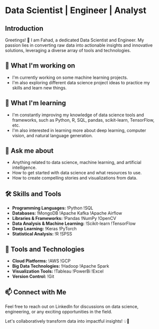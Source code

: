 # Data Scientist | Engineer | Analyst

## Introduction

Greetings! 👋 I am Fahad, a dedicated Data Scientist and Engineer. My passion lies in converting raw data into actionable insights and innovative solutions, leveraging a diverse array of tools and technologies.

## 🔭 What I'm working on

- I'm currently working on some machine learning projects.
- I'm also exploring different data science project ideas to practice my skills and learn new things.

## 🌱 What I'm learning

- I'm constantly improving my knowledge of data science tools and frameworks, such as Python, R, SQL, pandas, scikit-learn, TensorFlow, etc.
- I'm also interested in learning more about deep learning, computer vision, and natural language generation.

## 💬 Ask me about

- Anything related to data science, machine learning, and artificial intelligence.
- How to get started with data science and what resources to use.
- How to create compelling stories and visualizations from data.

## 🛠️ Skills and Tools

- **Programming Languages:** !Python !SQL
- **Databases:** !MongoDB !Apache Kafka !Apache Airflow
- **Libraries & Frameworks:** !Pandas !NumPy !OpenCV
- **Data Analysis & Machine Learning:** !Scikit-learn !TensorFlow
- **Deep Learning:** !Keras !PyTorch
- **Statistical Analysis:** !R !SPSS

## 🚀 Tools and Technologies

- **Cloud Platforms:** !AWS !GCP
- **Big Data Technologies:** !Hadoop !Apache Spark
- **Visualization Tools:** !Tableau !PowerBi !Excel
- **Version Control:** !Git

## 📫 Connect with Me

Feel free to reach out on LinkedIn for discussions on data science, engineering, or any exciting opportunities in the field.

Let's collaboratively transform data into impactful insights! 💡🚀
